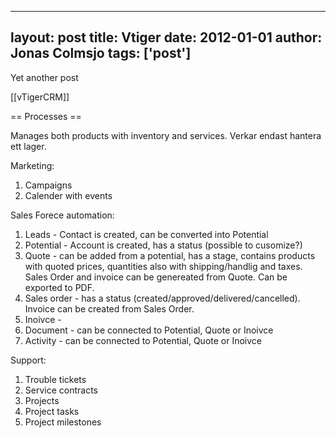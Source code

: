 
---
layout: post
title: Vtiger
date: 2012-01-01
author: Jonas Colmsjo
tags: ['post']
---

Yet another post





[[vTigerCRM]]

== Processes ==

Manages both products with inventory and services. Verkar endast hantera ett lager.

Marketing:
<ol>
  <li>Campaigns
  <li>Calender with events
</ol>


Sales Forece automation:
<ol>
  <li>Leads - Contact is created, can be converted into Potential
  <li>Potential - Account is created, has a status (possible to cusomize?)
  <li>Quote - can be added from a potential, has a stage, contains products with quoted prices, quantities also with shipping/handlig and taxes. Sales Order and invoice can be genereated from Quote. Can be exported to PDF.
  <li>Sales order - has a status (created/approved/delivered/cancelled). Invoice can be created from Sales Order.
  <li>Inoivce -
  <li>Document - can be connected to Potential, Quote or Inoivce
  <li>Activity - can be connected to Potential, Quote or Inoivce
</ol>


Support:
<ol>
 <li>Trouble tickets
  <li>Service contracts
  <li>Projects
  <li>Project tasks
  <li>Project milestones
</ol>
